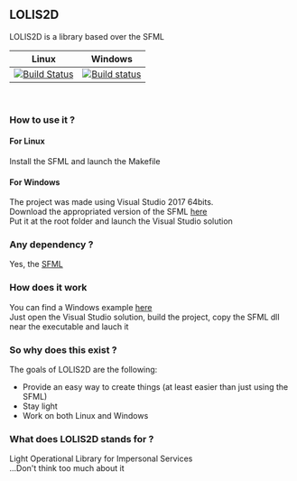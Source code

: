 ## LOLIS2D
LOLIS2D is a library based over the SFML

| Linux          | Windows     |
| -------------- | ------------ |
| [![Build Status](https://travis-ci.org/Xwilarg/LOLIS2D.svg?branch=master)](https://travis-ci.org/Xwilarg/LOLIS2D) | [![Build status](https://ci.appveyor.com/api/projects/status/fpw9r6e71qwrng4p/branch/master?svg=true)](https://ci.appveyor.com/project/Xwilarg/lolis2d/branch/master) |
<br/>

### How to use it ?
#### For Linux
Install the SFML and launch the Makefile

#### For Windows
The project was made using Visual Studio 2017 64bits.<br/>
Download the appropriated version of the SFML [here](https://www.sfml-dev.org/download/sfml/2.5.1/index-fr.php)<br/>
Put it at the root folder and launch the Visual Studio solution

### Any dependency ?
Yes, the [SFML](https://www.sfml-dev.org/download.php)

### How does it work
You can find a Windows example [here](LOLIS2D_example)<br/>
Just open the Visual Studio solution, build the project, copy the SFML dll near the executable and lauch it

### So why does this exist ?
The goals of LOLIS2D are the following:
  - Provide an easy way to create things (at least easier than just using the SFML)
  - Stay light
  - Work on both Linux and Windows
  
### What does LOLIS2D stands for ?
Light Operational Library for Impersonal Services<br/>
...Don't think too much about it

